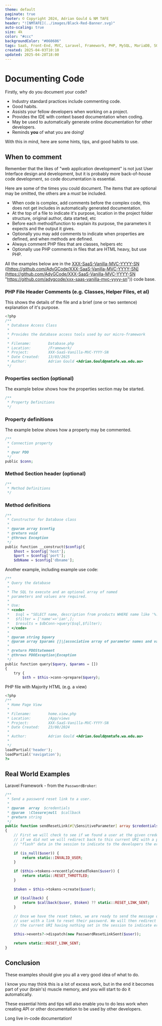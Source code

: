 ```yaml
---
theme: default
paginate: true
footer: © Copyright 2024, Adrian Gould & NM TAFE
header: "![NMTAFE](../images/Black-Red-Banner.svg)"
auto-scaling: true
size: 4k
color: "#ccc"
backgroundColor: "#060606"
tags: SaaS, Front-End, MVC, Laravel, Framework, PHP, MySQL, MariaDB, SQLite, Testing, Unit Testing, Feature Testng, PEST
created: 2025-04-03T10:10
updated: 2025-04-28T18:00
---
```


# Documenting Code

Firstly, why do you document your code?

- Industry standard practices include commenting code.
- Good habits.
- Assists your fellow developers when working on a project.
- Provides the IDE with context based documentation when coding.
- May be used to automatically generate online documentation for other developers.
- Reminds **you** of what you are doing!

With this in mind, here are some hints, tips, and good habits to use.

## When to comment

Remember that the likes of "web application development" is not just User Interface design and development, but it is probably more back-of-house code development, so code documentation is essential.

Here are some of the times you could document. The items that are optional may be omitted, the others are a *must* be included.

- When code is complex, add comments before the complex code, this does not get includes in automatically generated documentation.
- At the top of a file to indicate it's purpose, location in the project folder structure, original author, data started, etc
- Before each method/function to explain its purpose, the parameters it expects and the output it gives.
- Optionally you may add comments to indicate when properties are defined, and when methods are defined.
- Always comment PHP files that are classes, helpers etc
- Optionally use PHP comments in files that are HTML heavy, but use PHP.

All the examples below are in the ⁠[XXX-SaaS-Vanilla-MVC-YYYY-SN](https://github.com/AdyGCode/XXX-SaaS-Vanilla-MVC-YYYY-SN "https://github.com/AdyGCode/XXX-SaaS-Vanilla-MVC-YYYY-SN") ([https://github.com/AdyGCode/XXX-SaaS-Vanilla-MVC-YYYY-SN](https://github.com/AdyGCode/XXX-SaaS-Vanilla-MVC-YYYY-SN "https://github.com/adygcode/xxx-saas-vanilla-mvc-yyyy-sn")) code base.

### PHP File Header Comments (e.g. Classes, Helper Files, et al)

This shows the details of the file and a brief (one or two sentence) explanation of it's purpose.

```php
​<?php
/**
 * Database Access Class
 *
 * Provides the database access tools used by our micro-framework 
 * 
 * Filename:        Database.php 
 * Location:        /Framework/ 
 * Project:         XXX-SaaS-Vanilla-MVC-YYYY-SN 
 * Date Created:    13/03/2025 
 * Author:          Adrian Gould <Adrian.Gould@nmtafe.wa.edu.au>
 */ 
```

### Properties section (optional)

The example below shows how the properties section may be started.

```php
/**
 * Property Definitions 
 */
```

### Property definitions

The example below shows how a property may be commented.

```php
/** 
 * Connection property
 *
 * @var PDO 
 */
public $conn;
```

### Method Section header (optional)

```php
​/**
 * Method Definitions 
 */ 
```

### Method definitions

```php
​/** 
 * Constructor for Database class 
 * 
 * @param array $config 
 * @return void  
 * @throws Exception 
 */
public function __construct($config){   
    $host = $config['host'];
    $port = $config['port'];    
    $dbName = $config['dbname'];
```

Another example, including example use code:

```php
/** 
 * Query the database 
 * 
 * The SQL to execute and an optional array of named 
 * parameters and values are required. 
 * 
 * Use: 
 * <code> 
 *   $sql = "SELECT name, description from products WHERE name like '%:name%'"; 
 *   $filter = ['name'=>'ian',]; 
 *   $results = $dbConn->query($sql,$filter); 
 * </code> 
 * 
 * @param string $query 
 * @param array $params []|[associative array of parameter names and values] 
 * 
 * @return PDOStatement 
 * @throws PDOException|Exception 
 */
public function query($query, $params = [])
{
    try {
        $sth = $this->conn->prepare($query);
```

PHP file with Majority HTML (e.g. a view)

```php
​<?php
/** 
 * Home Page View 
 * 
 * Filename:        home.view.php 
 * Location:        /App/views 
 * Project:         XXX-SaaS-Vanilla-MVC-YYYY-SN 
 * Date Created:    23/08/2024 
 * 
 * Author:          Adrian Gould <Adrian.Gould@nmtafe.wa.edu.au> 
 * 
 */
loadPartial('header');
loadPartial('navigation');
?> 
```


## Real World Examples

Laravel Framework - from the `PasswordBroker`:

```php
/**  
 * Send a password reset link to a user. 
 * 
 * @param  array  $credentials  
 * @param  \Closure|null  $callback  
 * @return string  
 */
public function sendResetLink(#[\SensitiveParameter] array $credentials, ?Closure $callback = null)  
{  
    // First we will check to see if we found a user at the given credentials and  
    // if we did not we will redirect back to this current URI with a piece of    
    // "flash" data in the session to indicate to the developers the errors.    $user = $this->getUser($credentials);  
  
    if (is_null($user)) {  
        return static::INVALID_USER;  
    }  
  
    if ($this->tokens->recentlyCreatedToken($user)) {  
        return static::RESET_THROTTLED;  
    }  
  
    $token = $this->tokens->create($user);  
  
    if ($callback) {  
        return $callback($user, $token) ?? static::RESET_LINK_SENT;  
    }  
  
    // Once we have the reset token, we are ready to send the message out to this  
    // user with a link to reset their password. We will then redirect back to    
    // the current URI having nothing set in the session to indicate errors.    $user->sendPasswordResetNotification($token);  
  
    $this->events?->dispatch(new PasswordResetLinkSent($user));  
  
    return static::RESET_LINK_SENT;  
}
```



## Conclusion

These examples should give you all a very good idea of what to do.

I know you may think this is a lot of excess work, but in the end it becomes part of your (brain's) muscle memory, and you will start to do it automatically.

These essential hints and tips will also enable you to do less work when creating API or other documentation to be used by other developers.


Long live in-code documentation!
